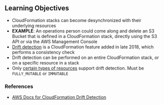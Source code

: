 ## Learning Objectives

* CloudFormation stacks can become desynchronized with their underlying resources
* **EXAMPLE**: An operations person could come along and delete an S3 Bucket that is defined in a CloudFormation stack, directly using the S3 API or via the AWS Management Console
* [Drift detection](https://aws.amazon.com/blogs/aws/new-cloudformation-drift-detection/) is a CloudFormation feature added in late 2018, which performs a consistency check
* Drift detection can be performed on an entire CloudFormation stack, or on a specific resource in a stack
* Only [certain types of resources](https://docs.aws.amazon.com/AWSCloudFormation/latest/UserGuide/resource-import-supported-resources.html) support drift detection. Must be `FULLY_MUTABLE` or `IMMUTABLE`

### References

* [AWS Docs for CloudFormation Drift Detection](https://docs.aws.amazon.com/AWSCloudFormation/latest/UserGuide/using-cfn-stack-drift.html)